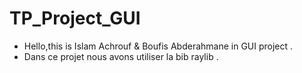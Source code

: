 # TP_Project_GUI
- Hello,this is Islam Achrouf & Boufis Abderahmane in GUI project .
- Dans ce projet nous avons utiliser la bib raylib .

